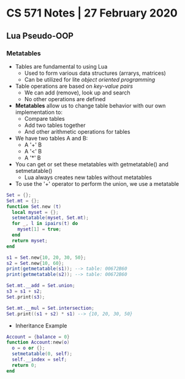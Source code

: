# CS 571 Notes | 27 February 2020
## Lua Pseudo-OOP
### Metatables
- Tables are fundamental to using Lua
  - Used to form various data structures (arrarys, matrices)
  - Can be utilized for lite *object oriented programming*
- Table operations are based on *key-value pairs*
  - We can add (remove), look up and search
  - No other operations are defined
- **Metatables** allow us to change table behavior with our own implementation to:
  - Compare tables
  - Add two tables together
  - And other arithmetic operations for tables
- We have two tables A and B:
  - A '+' B
  - A '<' B
  - A '*' B
- You can get or set these metatables with getmetatable() and setmetatable()
  - Lua always creates new tables without metatables
- To use the '+' operator to perform the union, we use a metatable

```lua
Set = {};
Set.mt = {};
function Set.new (t)
  local myset = {};
  setmetatable(myset, Set.mt);
  for _, l in ipairs(t) do
    myset[1] = true;
  end
  return myset;
end

s1 = Set.new{10, 20, 30, 50};
s2 = Set.new{10, 60};
print(getmetatable(s1)); --> table: 00672B60
print(getmetatable(s2)); --> table: 00672B60

Set.mt.__add = Set.union;
s3 = s1 + s2;
Set.print(s3);

Set.mt.__mul = Set.intersection;
Set.print((s1 + s2) * s1) --> {10, 20, 30, 50}
```

- Inheritance Example

``` lua
Account = {balance = 0}
function Account:new(o)
  o = o or {};
  setmetatable(0, self);
  self.__index = self;
  return 0;
end 
```
